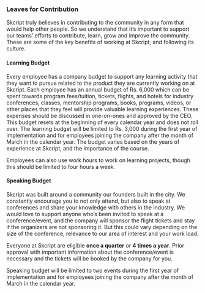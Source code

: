### Leaves for Contribution

Skcript truly believes in contributing to the community in any form that would help other people. So we understand that it’s important to support our teams’ efforts to contribute, learn, grow and improve the community. These are some of the key benefits of working at Skcript, and following its culture.

#### Learning Budget

Every employee has a company budget to support any learning activity that they want to pursue related to the product they are currently working on at Skcript. Each employee has an annual budget of Rs. 6,000 which can be spent towards program fees/tuition, tickets, flights, and hotels for industry conferences, classes, mentorship programs, books, programs, videos, or other places that they feel will provide valuable learning experiences. These expenses should be discussed in one-on-ones and approved by the CEO. This budget resets at the beginning of every calendar year and does not roll over. The learning budget will be limited to Rs. 3,000 during the first year of implementation and for employees joining the company after the month of March in the calendar year. The budget varies based on the years of experience at Skcript, and the importance of the course.

Employees can also use work hours to work on learning projects, though this should be limited to four hours a week.

#### Speaking Budget

Skcript was built around a community our founders built in the city. We constantly encourage you to not only attend, but also to speak at conferences and share your knowledge with others in the industry. We would love to support anyone who’s been invited to speak at a conference/event, and the company will sponsor the flight tickets and stay if the organizers are not sponsoring it. But this could vary depending on the size of the conference, relevance to our area of interest and your work load.

Everyone at Skcript are eligible **once a quarter** or **4 times a year**. Prior approval with important information about the conference/event is necessary and the tickets will be booked by the company for you. 

Speaking budget will be limited to two events during the first year of implementation and for employees joining the company after the month of March in the calendar year.